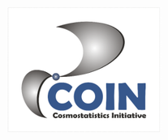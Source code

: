 <img src="https://raw.githubusercontent.com/COINtoolbox/photoz_catalogues/master/images/coin.png" width="300">
